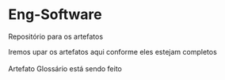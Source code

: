 # Eng-Software
Repositório para os artefatos</br>

Iremos upar os artefatos aqui conforme eles estejam completos</br>
</br>
Artefato Glossário está sendo feito
